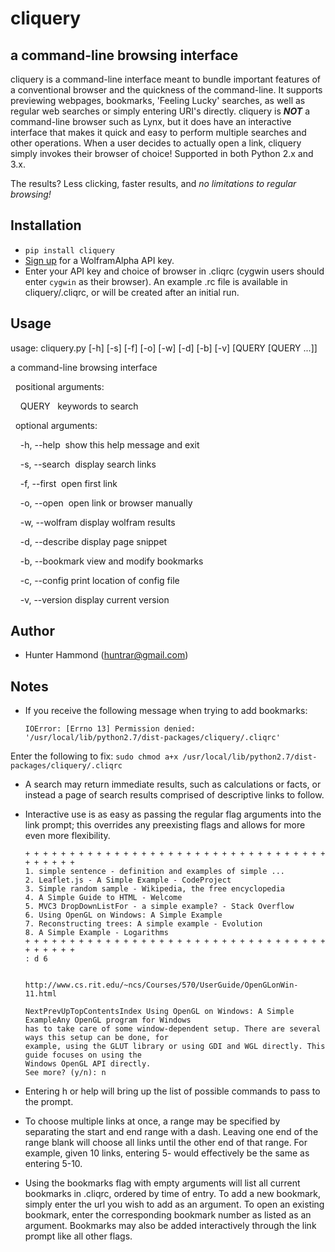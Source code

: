 # cliquery

## a command-line browsing interface
cliquery is a command-line interface meant to bundle important features of a conventional browser and the quickness of the command-line. It supports previewing webpages, bookmarks, 'Feeling Lucky' searches, as well as regular web searches or simply entering URI's directly. cliquery is **_NOT_** a command-line browser such as Lynx, but it does have an interactive interface that makes it quick and easy to perform multiple searches and other operations. When a user decides to actually open a link, cliquery simply invokes their browser of choice! Supported in both Python 2.x and 3.x.

The results? Less clicking, faster results, and *no limitations to regular browsing!*

## Installation
* `pip install cliquery`
* [Sign up](https://developer.wolframalpha.com/portal/apisignup.html) for a WolframAlpha API key.
* Enter your API key and choice of browser in .cliqrc (cygwin users should enter `cygwin` as their browser). An example .rc file is available in cliquery/.cliqrc, or will be created after an initial run.

## Usage
usage: cliquery.py [-h] [-s] [-f] [-o] [-w] [-d] [-b] [-v] [QUERY [QUERY ...]]

a command-line browsing interface

&nbsp;&nbsp;positional arguments:

&nbsp;&nbsp;&nbsp;&nbsp;QUERY&nbsp;&nbsp;&nbsp;keywords to search


&nbsp;&nbsp;optional arguments:

&nbsp;&nbsp;&nbsp;&nbsp;-h, --help&nbsp;&nbsp;show this help message and exit

&nbsp;&nbsp;&nbsp;&nbsp;-s, --search&nbsp;&nbsp;display search links

&nbsp;&nbsp;&nbsp;&nbsp;-f, --first&nbsp;&nbsp;open first link

&nbsp;&nbsp;&nbsp;&nbsp;-o, --open&nbsp;&nbsp;open link or browser manually

&nbsp;&nbsp;&nbsp;&nbsp;-w, --wolfram&nbsp;display wolfram results

&nbsp;&nbsp;&nbsp;&nbsp;-d, --describe&nbsp;display page snippet

&nbsp;&nbsp;&nbsp;&nbsp;-b, --bookmark&nbsp;view and modify bookmarks

&nbsp;&nbsp;&nbsp;&nbsp;-c, --config&nbsp;print location of config file

&nbsp;&nbsp;&nbsp;&nbsp;-v, --version&nbsp;display current version


## Author
* Hunter Hammond (huntrar@gmail.com)

## Notes
* If you receive the following message when trying to add bookmarks:
    ```
    IOError: [Errno 13] Permission denied: '/usr/local/lib/python2.7/dist-packages/cliquery/.cliqrc'
    ```
Enter the following to fix:
    ```
    sudo chmod a+x /usr/local/lib/python2.7/dist-packages/cliquery/.cliqrc
    ```

* A search may return immediate results, such as calculations or facts, or instead a page of search results comprised of descriptive links to follow.

* Interactive use is as easy as passing the regular flag arguments into the link prompt; this overrides any preexisting flags and allows for more even more flexibility.
    ```
    + + + + + + + + + + + + + + + + + + + + + + + + + + + + + + + + + + + + + + + +
    1. simple sentence - definition and examples of simple ...
    2. Leaflet.js - A Simple Example - CodeProject
    3. Simple random sample - Wikipedia, the free encyclopedia
    4. A Simple Guide to HTML - Welcome
    5. MVC3 DropDownListFor - a simple example? - Stack Overflow
    6. Using OpenGL on Windows: A Simple Example
    7. Reconstructing trees: A simple example - Evolution
    8. A Simple Example - Logarithms
    + + + + + + + + + + + + + + + + + + + + + + + + + + + + + + + + + + + + + + + +
    : d 6


    http://www.cs.rit.edu/~ncs/Courses/570/UserGuide/OpenGLonWin-11.html

    NextPrevUpTopContentsIndex Using OpenGL on Windows: A Simple ExampleAny OpenGL program for Windows 
    has to take care of some window-dependent setup. There are several ways this setup can be done, for 
    example, using the GLUT library or using GDI and WGL directly. This guide focuses on using the 
    Windows OpenGL API directly.
    See more? (y/n): n
    ```
* Entering h or help will bring up the list of possible commands to pass to the prompt.

* To choose multiple links at once, a range may be specified by separating the start and end range with a dash. Leaving one end of the range blank will choose all links until the other end of that range. For example, given 10 links, entering 5- would effectively be the same as entering 5-10.

* Using the bookmarks flag with empty arguments will list all current bookmarks in .cliqrc, ordered by time of entry. To add a new bookmark, simply enter the url you wish to add as an argument. To open an existing bookmark, enter the corresponding bookmark number as listed as an argument. Bookmarks may also be added interactively through the link prompt like all other flags.
